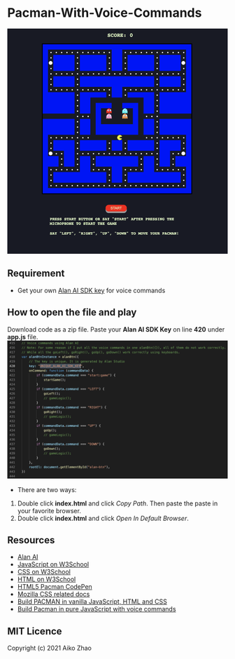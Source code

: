 # Pacman-With-Voice-Commands
![Game Template Image](Pacman%20With%20Voice%20Commands/images/game-template.png)

## Requirement

- Get your own [Alan AI SDK key](https://alan.app/) for voice commands

## How to open the file and play
Download code as a zip file.
Paste your **Alan AI SDK Key** on line **420** under **app.js** file.
![Where to paste you Alan SDK Key](Pacman%20With%20Voice%20Commands//images/alan-key.png)

- There are two ways:
1. Double click **index.html** and click *Copy Path*. Then paste the paste in your favorite browser.
2. Double click **index.html** and click *Open In Default Browser*. 

## Resources
- [Alan AI](https://alan.app/)
- [JavaScript on W3School](https://www.w3schools.com/js/)
- [CSS on W3School](https://www.w3schools.com/css/)
- [HTML on W3School](https://www.w3schools.com/html/)
- [HTML5 Pacman CodePen](https://codepen.io/hellokatili/pen/xwKRmo)
- [Mozilla CSS related docs](https://developer.mozilla.org/en-US/)
- [Build PACMAN in vanilla JavaScript, HTML and CSS](https://www.youtube.com/watch?v=CeUGlSl2i4Q&list=RDCMUC5DNytAJ6_FISueUfzZCVsw&index=8)
- [Build Pacman in pure JavaScript with voice commands](https://www.youtube.com/watch?v=kBVaH3D92H8)

## MIT Licence
Copyright (c) 2021 Aiko Zhao


